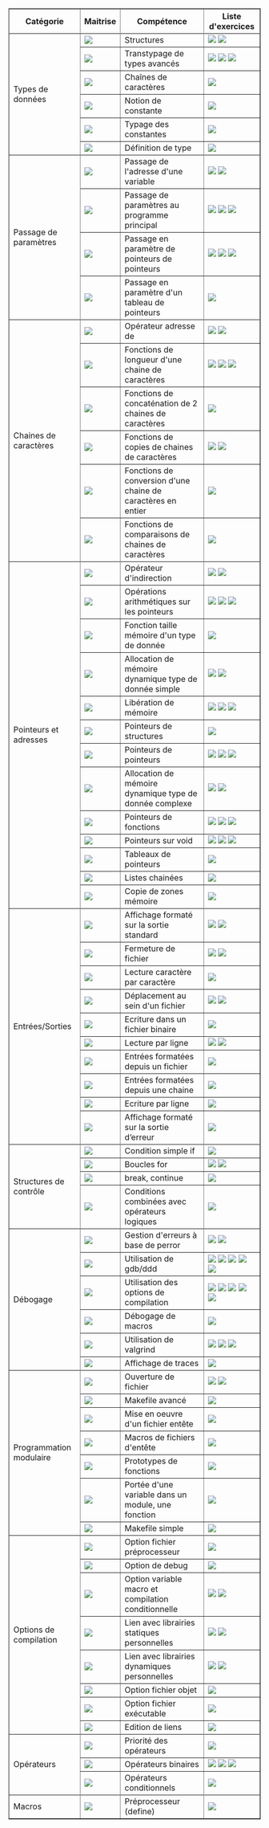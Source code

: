 <html>
<meta http-equiv="content-type" content="text/html; charset=utf-8" />
<link rel="stylesheet" href="../.progress/sommaire.css" type="text/css" />
<title>Sommaire des exercices</title>
<table border="1" id="sommaire">
<tr><th>Catégorie</th><th>Maitrise</th><th>Compétence</th><th>Liste d'exercices</th></tr>
<tr><td rowspan="7">Types de données</td></tr>
<tr><td width="50"><img src="http://progressed.io/bar/4?scale=5&suffix=%20" /></td><td>Structures</td><td><a href=exercices/bigbucks><img src="https://img.shields.io/static/v1.svg?label=bigbucks&message=5&color=red" /></a> <a href=exercices/slab><img src="https://img.shields.io/static/v1.svg?label=slab&message=5&color=red" /></a> </td></tr>
<tr><td width="50"><img src="http://progressed.io/bar/4?scale=5&suffix=%20" /></td><td>Transtypage de types avancés</td><td><a href=exercices/bigbucks><img src="https://img.shields.io/static/v1.svg?label=bigbucks&message=5&color=red" /></a> <a href=exercices/quicksort><img src="https://img.shields.io/static/v1.svg?label=quicksort&message=4&color=red" /></a> <a href=exercices/void><img src="https://img.shields.io/static/v1.svg?label=void&message=5&color=red" /></a> </td></tr>
<tr><td width="50"><img src="http://progressed.io/bar/3?scale=5&suffix=%20" /></td><td>Chaînes de caractères</td><td><a href=exercices/morse><img src="https://img.shields.io/static/v1.svg?label=morse&message=4&color=yellow" /></a> </td></tr>
<tr><td width="50"><img src="http://progressed.io/bar/3?scale=5&suffix=%20" /></td><td>Notion de constante</td><td><a href=exercices/morse><img src="https://img.shields.io/static/v1.svg?label=morse&message=4&color=yellow" /></a> </td></tr>
<tr><td width="50"><img src="http://progressed.io/bar/4?scale=5&suffix=%20" /></td><td>Typage des constantes</td><td><a href=exercices/profiler><img src="https://img.shields.io/static/v1.svg?label=profiler&message=5&color=brightgreen" /></a> </td></tr>
<tr><td width="50"><img src="http://progressed.io/bar/4?scale=5&suffix=%20" /></td><td>Définition de type</td><td><a href=exercices/typedef><img src="https://img.shields.io/static/v1.svg?label=typedef&message=5&color=brightgreen" /></a> </td></tr>
<tr><td rowspan="5">Passage de paramètres</td></tr>
<tr><td width="50"><img src="http://progressed.io/bar/4?scale=5&suffix=%20" /></td><td>Passage de l'adresse d'une variable</td><td><a href=exercices/bigbucks><img src="https://img.shields.io/static/v1.svg?label=bigbucks&message=5&color=red" /></a> <a href=exercices/slab><img src="https://img.shields.io/static/v1.svg?label=slab&message=5&color=red" /></a> </td></tr>
<tr><td width="50"><img src="http://progressed.io/bar/4?scale=5&suffix=%20" /></td><td>Passage de paramètres au programme principal</td><td><a href=exercices/concatenation><img src="https://img.shields.io/static/v1.svg?label=concatenation&message=4&color=yellow" /></a> <a href=exercices/jedi><img src="https://img.shields.io/static/v1.svg?label=jedi&message=4&color=yellow" /></a> <a href=exercices/slab><img src="https://img.shields.io/static/v1.svg?label=slab&message=5&color=red" /></a> </td></tr>
<tr><td width="50"><img src="http://progressed.io/bar/4?scale=5&suffix=%20" /></td><td>Passage en paramètre de pointeurs de pointeurs</td><td><a href=exercices/contact><img src="https://img.shields.io/static/v1.svg?label=contact&message=4&color=yellow" /></a> <a href=exercices/debogage-exo4><img src="https://img.shields.io/static/v1.svg?label=debogage-exo4&message=0&color=red" /></a> <a href=exercices/slab><img src="https://img.shields.io/static/v1.svg?label=slab&message=5&color=red" /></a> </td></tr>
<tr><td width="50"><img src="http://progressed.io/bar/0?scale=5&suffix=%20" /></td><td>Passage en paramètre d'un tableau de pointeurs</td><td><a href=exercices/debogage-exo4><img src="https://img.shields.io/static/v1.svg?label=debogage-exo4&message=0&color=red" /></a> </td></tr>
<tr><td rowspan="7">Chaines de caractères</td></tr>
<tr><td width="50"><img src="http://progressed.io/bar/4?scale=5&suffix=%20" /></td><td>Opérateur adresse de</td><td><a href=exercices/bigbucks><img src="https://img.shields.io/static/v1.svg?label=bigbucks&message=5&color=red" /></a> <a href=exercices/slab><img src="https://img.shields.io/static/v1.svg?label=slab&message=5&color=red" /></a> </td></tr>
<tr><td width="50"><img src="http://progressed.io/bar/4?scale=5&suffix=%20" /></td><td>Fonctions de longueur d'une chaine de caractères</td><td><a href=exercices/concatenation><img src="https://img.shields.io/static/v1.svg?label=concatenation&message=4&color=yellow" /></a> <a href=exercices/contact><img src="https://img.shields.io/static/v1.svg?label=contact&message=4&color=yellow" /></a> <a href=exercices/morse><img src="https://img.shields.io/static/v1.svg?label=morse&message=4&color=yellow" /></a> </td></tr>
<tr><td width="50"><img src="http://progressed.io/bar/4?scale=5&suffix=%20" /></td><td>Fonctions de concaténation de 2 chaines de caractères</td><td><a href=exercices/concatenation><img src="https://img.shields.io/static/v1.svg?label=concatenation&message=4&color=yellow" /></a> </td></tr>
<tr><td width="50"><img src="http://progressed.io/bar/3?scale=5&suffix=%20" /></td><td>Fonctions de copies de chaines de caractères</td><td><a href=exercices/contact><img src="https://img.shields.io/static/v1.svg?label=contact&message=4&color=yellow" /></a> <a href=exercices/morse><img src="https://img.shields.io/static/v1.svg?label=morse&message=4&color=yellow" /></a> </td></tr>
<tr><td width="50"><img src="http://progressed.io/bar/4?scale=5&suffix=%20" /></td><td>Fonctions de conversion d'une chaine de caractères en entier</td><td><a href=exercices/jedi><img src="https://img.shields.io/static/v1.svg?label=jedi&message=4&color=yellow" /></a> </td></tr>
<tr><td width="50"><img src="http://progressed.io/bar/3?scale=5&suffix=%20" /></td><td>Fonctions de comparaisons de chaines de caractères</td><td><a href=exercices/morse><img src="https://img.shields.io/static/v1.svg?label=morse&message=4&color=yellow" /></a> </td></tr>
<tr><td rowspan="14">Pointeurs et adresses</td></tr>
<tr><td width="50"><img src="http://progressed.io/bar/4?scale=5&suffix=%20" /></td><td>Opérateur d'indirection</td><td><a href=exercices/bigbucks><img src="https://img.shields.io/static/v1.svg?label=bigbucks&message=5&color=red" /></a> <a href=exercices/slab><img src="https://img.shields.io/static/v1.svg?label=slab&message=5&color=red" /></a> </td></tr>
<tr><td width="50"><img src="http://progressed.io/bar/4?scale=5&suffix=%20" /></td><td>Opérations arithmétiques sur les pointeurs</td><td><a href=exercices/bigbucks><img src="https://img.shields.io/static/v1.svg?label=bigbucks&message=5&color=red" /></a> <a href=exercices/debogage-exo8><img src="https://img.shields.io/static/v1.svg?label=debogage-exo8&message=0&color=red" /></a> <a href=exercices/void><img src="https://img.shields.io/static/v1.svg?label=void&message=5&color=red" /></a> </td></tr>
<tr><td width="50"><img src="http://progressed.io/bar/4?scale=5&suffix=%20" /></td><td>Fonction taille mémoire d'un type de donnée</td><td><a href=exercices/bigbucks><img src="https://img.shields.io/static/v1.svg?label=bigbucks&message=5&color=red" /></a> </td></tr>
<tr><td width="50"><img src="http://progressed.io/bar/4?scale=5&suffix=%20" /></td><td>Allocation de mémoire dynamique type de donnée simple</td><td><a href=exercices/bingo><img src="https://img.shields.io/static/v1.svg?label=bingo&message=5&color=brightgreen" /></a> <a href=exercices/bigbucks><img src="https://img.shields.io/static/v1.svg?label=bigbucks&message=5&color=red" /></a> </td></tr>
<tr><td width="50"><img src="http://progressed.io/bar/4?scale=5&suffix=%20" /></td><td>Libération de mémoire</td><td><a href=exercices/contact><img src="https://img.shields.io/static/v1.svg?label=contact&message=4&color=yellow" /></a> <a href=exercices/bigbucks><img src="https://img.shields.io/static/v1.svg?label=bigbucks&message=5&color=red" /></a> <a href=exercices/slab><img src="https://img.shields.io/static/v1.svg?label=slab&message=5&color=red" /></a> </td></tr>
<tr><td width="50"><img src="http://progressed.io/bar/4?scale=5&suffix=%20" /></td><td>Pointeurs de structures</td><td><a href=exercices/bigbucks><img src="https://img.shields.io/static/v1.svg?label=bigbucks&message=5&color=red" /></a> </td></tr>
<tr><td width="50"><img src="http://progressed.io/bar/4?scale=5&suffix=%20" /></td><td>Pointeurs de pointeurs</td><td><a href=exercices/contact><img src="https://img.shields.io/static/v1.svg?label=contact&message=4&color=yellow" /></a> <a href=exercices/bigbucks><img src="https://img.shields.io/static/v1.svg?label=bigbucks&message=5&color=red" /></a> <a href=exercices/slab><img src="https://img.shields.io/static/v1.svg?label=slab&message=5&color=red" /></a> </td></tr>
<tr><td width="50"><img src="http://progressed.io/bar/4?scale=5&suffix=%20" /></td><td>Allocation de mémoire dynamique type de donnée complexe</td><td><a href=exercices/contact><img src="https://img.shields.io/static/v1.svg?label=contact&message=4&color=yellow" /></a> <a href=exercices/slab><img src="https://img.shields.io/static/v1.svg?label=slab&message=5&color=red" /></a> </td></tr>
<tr><td width="50"><img src="http://progressed.io/bar/3?scale=5&suffix=%20" /></td><td>Pointeurs de fonctions</td><td><a href=exercices/debogage-exo6><img src="https://img.shields.io/static/v1.svg?label=debogage-exo6&message=0&color=yellow" /></a> <a href=exercices/perf><img src="https://img.shields.io/static/v1.svg?label=perf&message=0&color=yellow" /></a> <a href=exercices/quicksort><img src="https://img.shields.io/static/v1.svg?label=quicksort&message=4&color=red" /></a> </td></tr>
<tr><td width="50"><img src="http://progressed.io/bar/4?scale=5&suffix=%20" /></td><td>Pointeurs sur void</td><td><a href=exercices/quicksort><img src="https://img.shields.io/static/v1.svg?label=quicksort&message=4&color=red" /></a> <a href=exercices/slab><img src="https://img.shields.io/static/v1.svg?label=slab&message=5&color=red" /></a> <a href=exercices/void><img src="https://img.shields.io/static/v1.svg?label=void&message=5&color=red" /></a> </td></tr>
<tr><td width="50"><img src="http://progressed.io/bar/4?scale=5&suffix=%20" /></td><td>Tableaux de pointeurs</td><td><a href=exercices/slab><img src="https://img.shields.io/static/v1.svg?label=slab&message=5&color=red" /></a> </td></tr>
<tr><td width="50"><img src="http://progressed.io/bar/4?scale=5&suffix=%20" /></td><td>Listes chainées</td><td><a href=exercices/slab><img src="https://img.shields.io/static/v1.svg?label=slab&message=5&color=red" /></a> </td></tr>
<tr><td width="50"><img src="http://progressed.io/bar/4?scale=5&suffix=%20" /></td><td>Copie de zones mémoire</td><td><a href=exercices/speed><img src="https://img.shields.io/static/v1.svg?label=speed&message=5&color=brightgreen" /></a> </td></tr>
<tr><td rowspan="11">Entrées/Sorties</td></tr>
<tr><td width="50"><img src="http://progressed.io/bar/5?scale=5&suffix=%20" /></td><td>Affichage formaté sur la sortie standard</td><td><a href=exercices/bingo><img src="https://img.shields.io/static/v1.svg?label=bingo&message=5&color=brightgreen" /></a> <a href=exercices/stdtruc><img src="https://img.shields.io/static/v1.svg?label=stdtruc&message=5&color=brightgreen" /></a> </td></tr>
<tr><td width="50"><img src="http://progressed.io/bar/4?scale=5&suffix=%20" /></td><td>Fermeture de fichier</td><td><a href=exercices/daddy-cool><img src="https://img.shields.io/static/v1.svg?label=daddy-cool&message=3&color=brightgreen" /></a> <a href=exercices/jedi><img src="https://img.shields.io/static/v1.svg?label=jedi&message=4&color=yellow" /></a> </td></tr>
<tr><td width="50"><img src="http://progressed.io/bar/3?scale=5&suffix=%20" /></td><td>Lecture caractère par caractère</td><td><a href=exercices/daddy-cool><img src="https://img.shields.io/static/v1.svg?label=daddy-cool&message=3&color=brightgreen" /></a> </td></tr>
<tr><td width="50"><img src="http://progressed.io/bar/4?scale=5&suffix=%20" /></td><td>Déplacement au sein d'un fichier</td><td><a href=exercices/daddy-cool><img src="https://img.shields.io/static/v1.svg?label=daddy-cool&message=3&color=brightgreen" /></a> <a href=exercices/jedi><img src="https://img.shields.io/static/v1.svg?label=jedi&message=4&color=yellow" /></a> </td></tr>
<tr><td width="50"><img src="http://progressed.io/bar/4?scale=5&suffix=%20" /></td><td>Ecriture dans un fichier binaire</td><td><a href=exercices/jedi><img src="https://img.shields.io/static/v1.svg?label=jedi&message=4&color=yellow" /></a> </td></tr>
<tr><td width="50"><img src="http://progressed.io/bar/4?scale=5&suffix=%20" /></td><td>Lecture par ligne</td><td><a href=exercices/stdtruc><img src="https://img.shields.io/static/v1.svg?label=stdtruc&message=5&color=brightgreen" /></a> <a href=exercices/jedi><img src="https://img.shields.io/static/v1.svg?label=jedi&message=4&color=yellow" /></a> </td></tr>
<tr><td width="50"><img src="http://progressed.io/bar/4?scale=5&suffix=%20" /></td><td>Entrées formatées depuis un fichier</td><td><a href=exercices/jedi><img src="https://img.shields.io/static/v1.svg?label=jedi&message=4&color=yellow" /></a> </td></tr>
<tr><td width="50"><img src="http://progressed.io/bar/4?scale=5&suffix=%20" /></td><td>Entrées formatées depuis une chaine</td><td><a href=exercices/jedi><img src="https://img.shields.io/static/v1.svg?label=jedi&message=4&color=yellow" /></a> </td></tr>
<tr><td width="50"><img src="http://progressed.io/bar/4?scale=5&suffix=%20" /></td><td>Ecriture par ligne</td><td><a href=exercices/stdtruc><img src="https://img.shields.io/static/v1.svg?label=stdtruc&message=5&color=brightgreen" /></a> </td></tr>
<tr><td width="50"><img src="http://progressed.io/bar/4?scale=5&suffix=%20" /></td><td>Affichage formaté sur la sortie d’erreur</td><td><a href=exercices/stdtruc><img src="https://img.shields.io/static/v1.svg?label=stdtruc&message=5&color=brightgreen" /></a> </td></tr>
<tr><td rowspan="5">Structures de contrôle</td></tr>
<tr><td width="50"><img src="http://progressed.io/bar/5?scale=5&suffix=%20" /></td><td>Condition simple if</td><td><a href=exercices/bingo><img src="https://img.shields.io/static/v1.svg?label=bingo&message=5&color=brightgreen" /></a> </td></tr>
<tr><td width="50"><img src="http://progressed.io/bar/5?scale=5&suffix=%20" /></td><td>Boucles for</td><td><a href=exercices/bingo><img src="https://img.shields.io/static/v1.svg?label=bingo&message=5&color=brightgreen" /></a> <a href=exercices/morse><img src="https://img.shields.io/static/v1.svg?label=morse&message=4&color=yellow" /></a> </td></tr>
<tr><td width="50"><img src="http://progressed.io/bar/5?scale=5&suffix=%20" /></td><td>break, continue</td><td><a href=exercices/bingo><img src="https://img.shields.io/static/v1.svg?label=bingo&message=5&color=brightgreen" /></a> </td></tr>
<tr><td width="50"><img src="http://progressed.io/bar/5?scale=5&suffix=%20" /></td><td>Conditions combinées avec opérateurs logiques</td><td><a href=exercices/speed><img src="https://img.shields.io/static/v1.svg?label=speed&message=5&color=brightgreen" /></a> </td></tr>
<tr><td rowspan="7">Débogage</td></tr>
<tr><td width="50"><img src="http://progressed.io/bar/4?scale=5&suffix=%20" /></td><td>Gestion d'erreurs à base de perror</td><td><a href=exercices/bingo><img src="https://img.shields.io/static/v1.svg?label=bingo&message=5&color=brightgreen" /></a> <a href=exercices/contact><img src="https://img.shields.io/static/v1.svg?label=contact&message=4&color=yellow" /></a> </td></tr>
<tr><td width="50"><img src="http://progressed.io/bar/0?scale=5&suffix=%20" /></td><td>Utilisation de gdb/ddd</td><td><a href=exercices/debogage-exo2><img src="https://img.shields.io/static/v1.svg?label=debogage-exo2&message=0&color=brightgreen" /></a> <a href=exercices/debogage-exo6><img src="https://img.shields.io/static/v1.svg?label=debogage-exo6&message=0&color=yellow" /></a> <a href=exercices/debogage-trace><img src="https://img.shields.io/static/v1.svg?label=debogage-trace&message=0&color=yellow" /></a> <a href=exercices/debogage-exo4><img src="https://img.shields.io/static/v1.svg?label=debogage-exo4&message=0&color=red" /></a> <a href=exercices/debogage-exo8><img src="https://img.shields.io/static/v1.svg?label=debogage-exo8&message=0&color=red" /></a> </td></tr>
<tr><td width="50"><img src="http://progressed.io/bar/0?scale=5&suffix=%20" /></td><td>Utilisation des options de compilation</td><td><a href=exercices/debogage-exo2><img src="https://img.shields.io/static/v1.svg?label=debogage-exo2&message=0&color=brightgreen" /></a> <a href=exercices/debogage-exo6><img src="https://img.shields.io/static/v1.svg?label=debogage-exo6&message=0&color=yellow" /></a> <a href=exercices/debogage-trace><img src="https://img.shields.io/static/v1.svg?label=debogage-trace&message=0&color=yellow" /></a> <a href=exercices/debogage-exo4><img src="https://img.shields.io/static/v1.svg?label=debogage-exo4&message=0&color=red" /></a> <a href=exercices/debogage-exo8><img src="https://img.shields.io/static/v1.svg?label=debogage-exo8&message=0&color=red" /></a> </td></tr>
<tr><td width="50"><img src="http://progressed.io/bar/0?scale=5&suffix=%20" /></td><td>Débogage de macros</td><td><a href=exercices/debogage-exo2><img src="https://img.shields.io/static/v1.svg?label=debogage-exo2&message=0&color=brightgreen" /></a> </td></tr>
<tr><td width="50"><img src="http://progressed.io/bar/0?scale=5&suffix=%20" /></td><td>Utilisation de valgrind</td><td><a href=exercices/debogage-trace><img src="https://img.shields.io/static/v1.svg?label=debogage-trace&message=0&color=yellow" /></a> <a href=exercices/debogage-exo4><img src="https://img.shields.io/static/v1.svg?label=debogage-exo4&message=0&color=red" /></a> <a href=exercices/debogage-exo8><img src="https://img.shields.io/static/v1.svg?label=debogage-exo8&message=0&color=red" /></a> </td></tr>
<tr><td width="50"><img src="http://progressed.io/bar/0?scale=5&suffix=%20" /></td><td>Affichage de traces</td><td><a href=exercices/debogage-trace><img src="https://img.shields.io/static/v1.svg?label=debogage-trace&message=0&color=yellow" /></a> </td></tr>
<tr><td rowspan="8">Programmation modulaire</td></tr>
<tr><td width="50"><img src="http://progressed.io/bar/4?scale=5&suffix=%20" /></td><td>Ouverture de fichier</td><td><a href=exercices/daddy-cool><img src="https://img.shields.io/static/v1.svg?label=daddy-cool&message=3&color=brightgreen" /></a> <a href=exercices/jedi><img src="https://img.shields.io/static/v1.svg?label=jedi&message=4&color=yellow" /></a> </td></tr>
<tr><td width="50"><img src="http://progressed.io/bar/3?scale=5&suffix=%20" /></td><td>Makefile avancé</td><td><a href=exercices/makemorse><img src="https://img.shields.io/static/v1.svg?label=makemorse&message=4&color=yellow" /></a> </td></tr>
<tr><td width="50"><img src="http://progressed.io/bar/3?scale=5&suffix=%20" /></td><td>Mise en oeuvre d'un fichier entête</td><td><a href=exercices/morse><img src="https://img.shields.io/static/v1.svg?label=morse&message=4&color=yellow" /></a> </td></tr>
<tr><td width="50"><img src="http://progressed.io/bar/3?scale=5&suffix=%20" /></td><td>Macros de fichiers d'entête</td><td><a href=exercices/morse><img src="https://img.shields.io/static/v1.svg?label=morse&message=4&color=yellow" /></a> </td></tr>
<tr><td width="50"><img src="http://progressed.io/bar/3?scale=5&suffix=%20" /></td><td>Prototypes de fonctions</td><td><a href=exercices/morse><img src="https://img.shields.io/static/v1.svg?label=morse&message=4&color=yellow" /></a> </td></tr>
<tr><td width="50"><img src="http://progressed.io/bar/3?scale=5&suffix=%20" /></td><td>Portée d'une variable dans un module, une fonction</td><td><a href=exercices/morse><img src="https://img.shields.io/static/v1.svg?label=morse&message=4&color=yellow" /></a> </td></tr>
<tr><td width="50"><img src="http://progressed.io/bar/3?scale=5&suffix=%20" /></td><td>Makefile simple</td><td><a href=exercices/morse><img src="https://img.shields.io/static/v1.svg?label=morse&message=4&color=yellow" /></a> </td></tr>
<tr><td rowspan="9">Options de compilation</td></tr>
<tr><td width="50"><img src="http://progressed.io/bar/0?scale=5&suffix=%20" /></td><td>Option fichier préprocesseur</td><td><a href=exercices/debogage-exo2><img src="https://img.shields.io/static/v1.svg?label=debogage-exo2&message=0&color=brightgreen" /></a> </td></tr>
<tr><td width="50"><img src="http://progressed.io/bar/0?scale=5&suffix=%20" /></td><td>Option de debug</td><td><a href=exercices/debogage-exo6><img src="https://img.shields.io/static/v1.svg?label=debogage-exo6&message=0&color=yellow" /></a> </td></tr>
<tr><td width="50"><img src="http://progressed.io/bar/4?scale=5&suffix=%20" /></td><td>Option variable macro et compilation conditionnelle</td><td><a href=exercices/divflot><img src="https://img.shields.io/static/v1.svg?label=divflot&message=5&color=brightgreen" /></a> <a href=exercices/ifdef><img src="https://img.shields.io/static/v1.svg?label=ifdef&message=5&color=yellow" /></a> </td></tr>
<tr><td width="50"><img src="http://progressed.io/bar/3?scale=5&suffix=%20" /></td><td>Lien avec librairies statiques personnelles</td><td><a href=exercices/sdl><img src="https://img.shields.io/static/v1.svg?label=sdl&message=0&color=brightgreen" /></a> <a href=exercices/makemorse><img src="https://img.shields.io/static/v1.svg?label=makemorse&message=4&color=yellow" /></a> </td></tr>
<tr><td width="50"><img src="http://progressed.io/bar/3?scale=5&suffix=%20" /></td><td>Lien avec librairies dynamiques personnelles</td><td><a href=exercices/sdl><img src="https://img.shields.io/static/v1.svg?label=sdl&message=0&color=brightgreen" /></a> <a href=exercices/makemorse><img src="https://img.shields.io/static/v1.svg?label=makemorse&message=4&color=yellow" /></a> </td></tr>
<tr><td width="50"><img src="http://progressed.io/bar/0?scale=5&suffix=%20" /></td><td>Option fichier objet</td><td><a href=exercices/sdl><img src="https://img.shields.io/static/v1.svg?label=sdl&message=0&color=brightgreen" /></a> </td></tr>
<tr><td width="50"><img src="http://progressed.io/bar/0?scale=5&suffix=%20" /></td><td>Option fichier exécutable</td><td><a href=exercices/sdl><img src="https://img.shields.io/static/v1.svg?label=sdl&message=0&color=brightgreen" /></a> </td></tr>
<tr><td width="50"><img src="http://progressed.io/bar/0?scale=5&suffix=%20" /></td><td>Edition de liens</td><td><a href=exercices/sdl><img src="https://img.shields.io/static/v1.svg?label=sdl&message=0&color=brightgreen" /></a> </td></tr>
<tr><td rowspan="4">Opérateurs</td></tr>
<tr><td width="50"><img src="http://progressed.io/bar/0?scale=5&suffix=%20" /></td><td>Priorité des opérateurs</td><td><a href=exercices/debogage-exo2><img src="https://img.shields.io/static/v1.svg?label=debogage-exo2&message=0&color=brightgreen" /></a> </td></tr>
<tr><td width="50"><img src="http://progressed.io/bar/4?scale=5&suffix=%20" /></td><td>Opérateurs binaires</td><td><a href=exercices/profiler><img src="https://img.shields.io/static/v1.svg?label=profiler&message=5&color=brightgreen" /></a> <a href=exercices/perf><img src="https://img.shields.io/static/v1.svg?label=perf&message=0&color=yellow" /></a> <a href=exercices/void><img src="https://img.shields.io/static/v1.svg?label=void&message=5&color=red" /></a> </td></tr>
<tr><td width="50"><img src="http://progressed.io/bar/4?scale=5&suffix=%20" /></td><td>Opérateurs conditionnels</td><td><a href=exercices/void><img src="https://img.shields.io/static/v1.svg?label=void&message=5&color=red" /></a> </td></tr>
<tr><td rowspan="2">Macros</td></tr>
<tr><td width="50"><img src="http://progressed.io/bar/4?scale=5&suffix=%20" /></td><td>Préprocesseur (define)</td><td><a href=exercices/divflot><img src="https://img.shields.io/static/v1.svg?label=divflot&message=5&color=brightgreen" /></a> </td></tr>
</table>
</html>